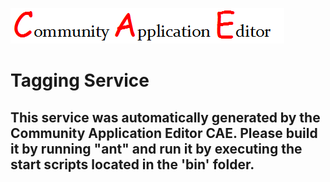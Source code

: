 ![CAE](https://github.com/cae-development/application-MyNewtest/blob/master/microservice-Tagging-Service/img/logo.png)  

Tagging Service
===================


This service was automatically generated by the Community Application Editor CAE. Please build it by running "ant" and run it by executing the start scripts located in the 'bin' folder.
---------------

